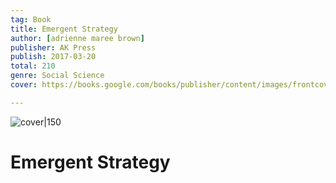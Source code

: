 ```yaml
---
tag: Book
title: Emergent Strategy
author: [adrienne maree brown]
publisher: AK Press
publish: 2017-03-20
total: 210
genre: Social Science
cover: https://books.google.com/books/publisher/content/images/frontcover/JBwwDwAAQBAJ?fife=w600-h900&source=gbs_api&source=gbs_api

---
```


![cover|150](https://books.google.com/books/publisher/content/images/frontcover/JBwwDwAAQBAJ?fife=w600-h900&source=gbs_api&source=gbs_api)

# Emergent Strategy